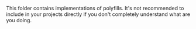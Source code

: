 ﻿This folder contains implementations of polyfills. It's not recommended to include in your projects directly if you don't completely understand what are you doing.

